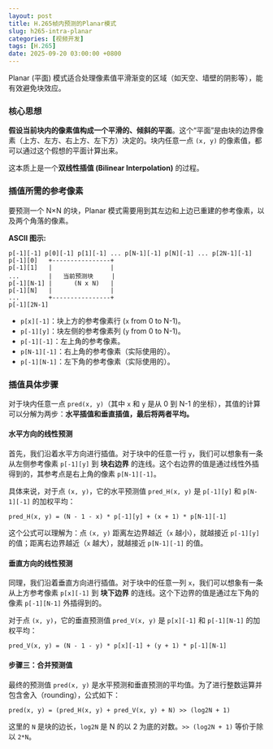 ```yaml
---
layout: post
title: H.265帧内预测的Planar模式
slug: h265-intra-planar
categories: [视频开发]
tags: [H.265]
date: 2025-09-20 03:00:00 +0800
---
```


Planar (平面) 模式适合处理像素值平滑渐变的区域（如天空、墙壁的阴影等），能有效避免块效应。

### 核心思想

**假设当前块内的像素值构成一个平滑的、倾斜的平面**。这个“平面”是由块的边界像素（上方、左方、右上方、左下方）决定的。块内任意一点 `(x, y)` 的像素值，都可以通过这个假想的平面计算出来。

这本质上是一个**双线性插值 (Bilinear Interpolation)** 的过程。

### 插值所需的参考像素

要预测一个 N×N 的块，Planar 模式需要用到其左边和上边已重建的参考像素，以及两个角落的像素。

**ASCII 图示:**

```
p[-1][-1] p[0][-1] p[1][-1] ... p[N-1][-1] p[N][-1] ... p[2N-1][-1]
p[-1][0]   +----------------+
p[-1][1]   |                |
...        |   当前预测块     |
p[-1][N-1] |      (N x N)   |
p[-1][N]   |                |
...        +----------------+
p[-1][2N-1]
```

+   `p[x][-1]`：块上方的参考像素行 (`x` from 0 to N-1)。
+   `p[-1][y]`：块左侧的参考像素列 (`y` from 0 to N-1)。
+   `p[-1][-1]`：左上角的参考像素。
+   `p[N-1][-1]`：右上角的参考像素（实际使用的）。
+   `p[-1][N-1]`：左下角的参考像素（实际使用的）。

### 插值具体步骤

对于块内任意一点 `pred(x, y)`（其中 `x` 和 `y` 是从 0 到 N-1 的坐标），其值的计算可以分解为两步：**水平插值和垂直插值，最后将两者平均。**

#### 水平方向的线性预测

首先，我们沿着水平方向进行插值。对于块中的任意一行 `y`，我们可以想象有一条从左侧参考像素 `p[-1][y]` 到 **块右边界** 的连线。这个右边界的值是通过线性外插得到的，其参考点是右上角的像素 `p[N-1][-1]`。

具体来说，对于点 `(x, y)`，它的水平预测值 `pred_H(x, y)` 是 `p[-1][y]` 和 `p[N-1][-1]` 的加权平均：

```
pred_H(x, y) = (N - 1 - x) * p[-1][y] + (x + 1) * p[N-1][-1]
```

这个公式可以理解为：点 `(x, y)` 距离左边界越近（`x` 越小），就越接近 `p[-1][y]` 的值；距离右边界越近（`x` 越大），就越接近 `p[N-1][-1]` 的值。

#### 垂直方向的线性预测

同理，我们沿着垂直方向进行插值。对于块中的任意一列 `x`，我们可以想象有一条从上方参考像素 `p[x][-1]` 到 **块下边界** 的连线。这个下边界的值是通过左下角的像素 `p[-1][N-1]` 外插得到的。

对于点 `(x, y)`，它的垂直预测值 `pred_V(x, y)` 是 `p[x][-1]` 和 `p[-1][N-1]` 的加权平均：

```
pred_V(x, y) = (N - 1 - y) * p[x][-1] + (y + 1) * p[-1][N-1]
```

#### 步骤三：合并预测值

最终的预测值 `pred(x, y)` 是水平预测和垂直预测的平均值。为了进行整数运算并包含舍入（rounding），公式如下：

```
pred(x, y) = (pred_H(x, y) + pred_V(x, y) + N) >> (log2N + 1)
```

这里的 `N` 是块的边长，`log2N` 是 N 的以 2 为底的对数。`>> (log2N + 1)` 等价于除以 `2*N`。

